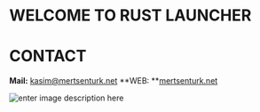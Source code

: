 # WELCOME TO RUST LAUNCHER

# CONTACT
**Mail:** [kasim@mertsenturk.net](mailto:kasim@mertsenturk.net "kasim@mertsenturk.net")
**WEB: **[mertsenturk.net](https://mertsenturk.net "mertsenturk.net")

![enter image description here](https://github.com/mertinkotr/rust-launcher/blob/main/rustlauncher2.gif)
